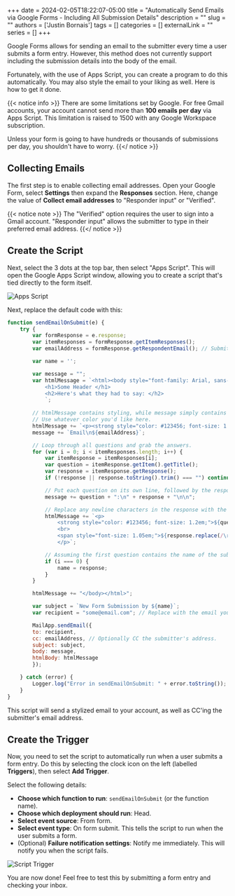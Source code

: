 +++ 
date = 2024-02-05T18:22:07-05:00
title = "Automatically Send Emails via Google Forms - Including All Submission Details"
description = ""
slug = ""
authors = ['Justin Bornais']
tags = []
categories = []
externalLink = ""
series = []
+++

Google Forms allows for sending an email to the submitter every time a user submits a form entry. However, this method does not
currently support including the submission details into the body of the email.

Fortunately, with the use of Apps Script, you can create a program to do this automatically. You may also style the email to your liking as well.
Here is how to get it done.

{{< notice info >}}
There are some limitations set by Google. For free Gmail accounts, your account cannot send more than **100 emails per day** via Apps Script.
This limitation is raised to 1500 with any Google Workspace subscription.

Unless your form is going to have hundreds or thousands of submissions per day, you shouldn't have to worry.
{{</ notice >}}

## Collecting Emails
The first step is to enable collecting email addresses. Open your Google Form, select **Settings** then expand the **Responses** section.
Here, change the value of **Collect email addresses** to "Responder input" or "Verified".

{{< notice note >}}
The "Verified" option requires the user to sign into a Gmail account. "Responder input" allows the submitter to type in their preferred email address.
{{</ notice >}}

## Create the Script
Next, select the 3 dots at the top bar, then select "Apps Script". This will open the Google Apps Script window, allowing you to create a script that's tied
directly to the form itself.

![Apps Script](/form-view.png)

Next, replace the default code with this:

```js
function sendEmailOnSubmit(e) {
    try {
        var formResponse = e.response;
        var itemResponses = formResponse.getItemResponses();
        var emailAddress = formResponse.getRespondentEmail(); // Submitter's email address.

        var name = '';

        var message = "";
        var htmlMessage = `<html><body style="font-family: Arial, sans-serif; color: #333;">
            <h1>Some Header </h1>
            <h2>Here's what they had to say: </h2>
            `;
        
        // htmlMessage contains styling, while message simply contains the text.
        // Use whatever color you'd like here.
        htmlMessage += `<p><strong style="color: #123456; font-size: 1.2em;">Email</strong><br><span style="font-size: 1.05em;">${emailAddress}</span></p>`;
        message += `Email\n${emailAddress}`;

        // Loop through all questions and grab the answers.
        for (var i = 0; i < itemResponses.length; i++) {
            var itemResponse = itemResponses[i];
            var question = itemResponse.getItem().getTitle();
            var response = itemResponse.getResponse();
            if (!response || response.toString().trim() === "") continue; // Skip empty responses.

            // Put each question on its own line, followed by the response.
            message += question + ":\n" + response + "\n\n";

            // Replace any newline characters in the response with the HTML `<br>` tag.
            htmlMessage += `<p>
                <strong style="color: #123456; font-size: 1.2em;">${question}</strong>
                <br>
                <span style="font-size: 1.05em;">${response.replace(/\r\n|\r|\n/g, '<br>')}</span>
                </p>`;

            // Assuming the first question contains the name of the submitter.
            if (i === 0) {
                name = response;
            }
        }

        htmlMessage += "</body></html>";

        var subject = `New Form Submission by ${name}`;
        var recipient = "some@email.com"; // Replace with the email you want to send it to.

        MailApp.sendEmail({
        to: recipient,
        cc: emailAddress, // Optionally CC the submitter's address.
        subject: subject,
        body: message,
        htmlBody: htmlMessage
        });

    } catch (error) {
        Logger.log("Error in sendEmailOnSubmit: " + error.toString());
    }
}
```

This script will send a stylized email to your account, as well as CC'ing the submitter's email address.

## Create the Trigger
Now, you need to set the script to automatically run when a user submits a form entry. Do this by selecting the clock icon on the left (labelled **Triggers**), then select **Add Trigger**.

Select the following details:
- **Choose which function to run**: `sendEmailOnSubmit` (or the function name).
- **Choose which deployment should run**: Head.
- **Select event source**: From form.
- **Select event type**: On form submit. This tells the script to run when the user submits a form.
- (Optional) **Failure notification settings**: Notify me immediately. This will notify you when the script fails.

![Script Trigger](/form-trigger.png)

You are now done! Feel free to test this by submitting a form entry and checking your inbox.